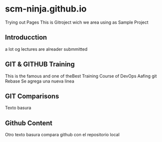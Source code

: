 # scm-ninja.github.io
Trying out Pages
This is Gitroject wich we area using as Sample Project

## Introducction
a lot og lectures are alreader submmitted

## GIT & GITHUB Training
This is the famous and one of theBest Training Course of DevOps
Aafing git Rebase
Se agrega una nueva linea

## GIT Comparisons
Texto basura

## Github Content
Otro texto basura compara github con el repositorio local